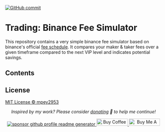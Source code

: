 
[![GitHub commit](https://img.shields.io/github/last-commit/mpey2953/udacity)](https://github.com/mpey2953/udacity/commits/master)

# Trading: Binance Fee Simulator

This repository contains a very simple binance fee simulator based on binance's official [fee schedule](https://www.binance.com/en/fee/schedule). It compares your maker & taker fees over a given timeframe compared to the next VIP level and indicates potential savings.

## Contents

## License
[MIT License © mpey2953](/LICENSE.txt)

<p align="center">
<i>Inspired by my work? Please consider <a href="https://paypal.me/mpey2953/5">donating</a>  💸 to help me continue!</i>
</p>

<p align="center">
<a href="https://www.paypal.me/mpey2953"><img src="https://img.shields.io/badge/support-PayPal-blue?logo=PayPal&style=flat-square&label=Donate" alt="sponsor github profile readme generator"/>
</a>
<a href='https://ko-fi.com/mpey2953' target='_blank'><img height='23' width="100" src='https://cdn.ko-fi.com/cdn/kofi3.png?v=2' alt='Buy Coffee for mpey2953' />
</a>
<a href="https://www.buymeacoffee.com/mpey2953" target="_blank"><img src="https://cdn.buymeacoffee.com/buttons/default-orange.png" alt="Buy Me A Coffee" height="23" width="100" style="border-radius:1px" />
</p>